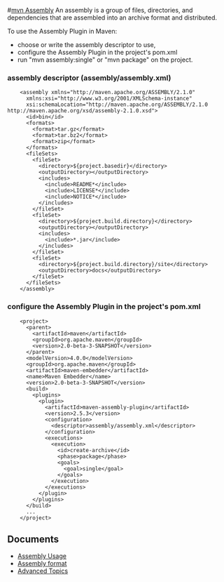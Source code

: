 #[mvn Assembly](http://maven.apache.org/plugins/maven-assembly-plugin/)
An assembly is a group of files, directories, and dependencies that are assembled into an archive format and distributed.

To use the Assembly Plugin in Maven:
- choose or write the assembly descriptor to use,
- configure the Assembly Plugin in the project's pom.xml
- run "mvn assembly:single" or "mvn package" on the project.

### assembly descriptor (assembly/assembly.xml)
```
    <assembly xmlns="http://maven.apache.org/ASSEMBLY/2.1.0"
      xmlns:xsi="http://www.w3.org/2001/XMLSchema-instance"
      xsi:schemaLocation="http://maven.apache.org/ASSEMBLY/2.1.0 http://maven.apache.org/xsd/assembly-2.1.0.xsd">
      <id>bin</id>
      <formats>
        <format>tar.gz</format>
        <format>tar.bz2</format>
        <format>zip</format>
      </formats>
      <fileSets>
        <fileSet>
          <directory>${project.basedir}</directory>
          <outputDirectory></outputDirectory>
          <includes>
            <include>README*</include>
            <include>LICENSE*</include>
            <include>NOTICE*</include>
          </includes>
        </fileSet>
        <fileSet>
          <directory>${project.build.directory}</directory>
          <outputDirectory></outputDirectory>
          <includes>
            <include>*.jar</include>
          </includes>
        </fileSet>
        <fileSet>
          <directory>${project.build.directory}/site</directory>
          <outputDirectory>docs</outputDirectory>
        </fileSet>
      </fileSets>
    </assembly>
```
### configure the Assembly Plugin in the project's pom.xml
```
    <project>
      <parent>
        <artifactId>maven</artifactId>
        <groupId>org.apache.maven</groupId>
        <version>2.0-beta-3-SNAPSHOT</version>
      </parent>
      <modelVersion>4.0.0</modelVersion>
      <groupId>org.apache.maven</groupId>
      <artifactId>maven-embedder</artifactId>
      <name>Maven Embedder</name>
      <version>2.0-beta-3-SNAPSHOT</version>
      <build>
        <plugins>
          <plugin>
            <artifactId>maven-assembly-plugin</artifactId>
            <version>2.5.3</version>
            <configuration>
              <descriptor>assembly/assembly.xml</descriptor>
            </configuration>
            <executions>
              <execution>
                <id>create-archive</id>
                <phase>package</phase>
                <goals>
                  <goal>single</goal>
                </goals>
              </execution>
            </executions>
          </plugin>
        </plugins>
      </build>
      ...
    </project>
```

## Documents
- [Assembly Usage](http://maven.apache.org/plugins/maven-assembly-plugin/usage.html)
- [Assembly format](http://maven.apache.org/plugins/maven-assembly-plugin/assembly.html)
- [Advanced Topics](http://maven.apache.org/plugins/maven-assembly-plugin/advanced-descriptor-topics.html)
